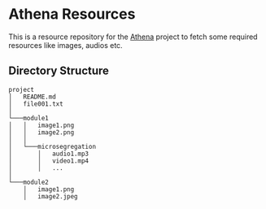 # Athena Resources
This is a resource repository for the [Athena](https://github.com/sureshfizzy/Athena) project to fetch some required resources like images, audios etc.

## Directory Structure

```
project
│   README.md
│   file001.txt    
│
└───module1
│   │   image1.png
│   │   image2.png
│   │
│   └───microsegregation
│       │   audio1.mp3
│       │   video1.mp4
│       │   ...
│   
└───module2
    │   image1.png
    │   image2.jpeg
```